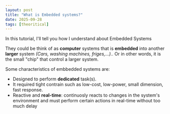 ```yaml
---
layout: post
title: "What is Embedded systems?"
date: 2025-09-28
tags: [theoritical]
---
```


In this tutorial, I'll tell you how I understand about Embedded Systems

They could be think of as **computer** systems that is **embedded** into another **larger** system *(Cars, washing machines, friges,…).*. Or in other words, it is the small "chip" that control a larger system.

Some characteristics of embbedded systems are:
- Designed to perform **dedicated** task(s).
- It required tight contrain such as low-cost, low-power, small dimension, fast response.
- Reactive and **real-time**: continuosly reacts to changes in the system's environment and must perform certain actions in real-time without too much delay